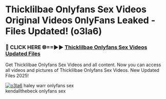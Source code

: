 # Thicklilbae Onlyfans Sex Videos Original Videos 0nlyFans Leaked - Files Updated! (o3la6)

<h3>🔴 CLICK HERE 🌐==►► <a href="https://tinyurl.com/ms9xzufz" rel="nofollow">Thicklilbae Onlyfans Sex Videos Updated Files</a></h3>

Get Thicklilbae Onlyfans Sex Videos and all content. Now you can access all videos and pictures of Thicklilbae Onlyfans Sex Videos. New Updated Files 2025!

[![o3la6](https://i.imgur.com/ppqm5kG.gif)](https://tinyurl.com/ms9xzufz)
haley warr onlyfans sex<br>
kendallthebeck onlyfans sex